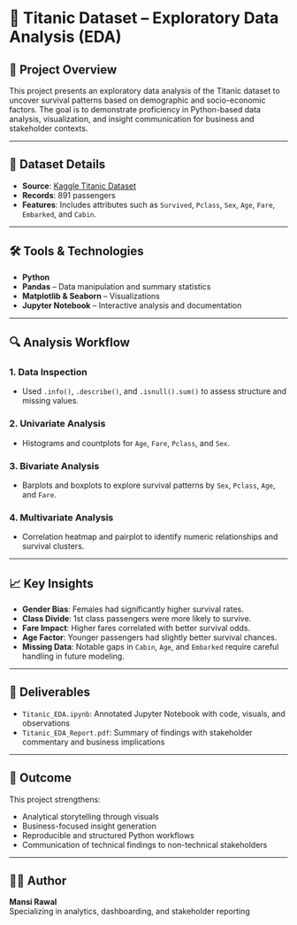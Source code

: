 # 🚢 Titanic Dataset – Exploratory Data Analysis (EDA)

## 📌 Project Overview
This project presents an exploratory data analysis of the Titanic dataset to uncover survival patterns based on demographic and socio-economic factors. The goal is to demonstrate proficiency in Python-based data analysis, visualization, and insight communication for business and stakeholder contexts.

---

## 📁 Dataset Details
- **Source**: [Kaggle Titanic Dataset](https://www.kaggle.com/c/titanic/data)
- **Records**: 891 passengers
- **Features**: Includes attributes such as `Survived`, `Pclass`, `Sex`, `Age`, `Fare`, `Embarked`, and `Cabin`.

---

## 🛠️ Tools & Technologies
- **Python**
- **Pandas** – Data manipulation and summary statistics
- **Matplotlib & Seaborn** – Visualizations
- **Jupyter Notebook** – Interactive analysis and documentation

---

## 🔍 Analysis Workflow

### 1. Data Inspection
- Used `.info()`, `.describe()`, and `.isnull().sum()` to assess structure and missing values.

### 2. Univariate Analysis
- Histograms and countplots for `Age`, `Fare`, `Pclass`, and `Sex`.

### 3. Bivariate Analysis
- Barplots and boxplots to explore survival patterns by `Sex`, `Pclass`, `Age`, and `Fare`.

### 4. Multivariate Analysis
- Correlation heatmap and pairplot to identify numeric relationships and survival clusters.

---

## 📈 Key Insights
- **Gender Bias**: Females had significantly higher survival rates.
- **Class Divide**: 1st class passengers were more likely to survive.
- **Fare Impact**: Higher fares correlated with better survival odds.
- **Age Factor**: Younger passengers had slightly better survival chances.
- **Missing Data**: Notable gaps in `Cabin`, `Age`, and `Embarked` require careful handling in future modeling.

---

## 📄 Deliverables
- `Titanic_EDA.ipynb`: Annotated Jupyter Notebook with code, visuals, and observations
- `Titanic_EDA_Report.pdf`: Summary of findings with stakeholder commentary and business implications

---

## 🎯 Outcome
This project strengthens:
- Analytical storytelling through visuals
- Business-focused insight generation
- Reproducible and structured Python workflows
- Communication of technical findings to non-technical stakeholders

---

## 👩‍💻 Author
**Mansi Rawal**  
Specializing in analytics, dashboarding, and stakeholder reporting
